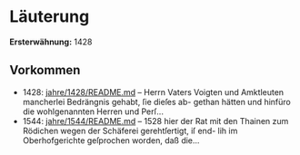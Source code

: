 # Läuterung

**Ersterwähnung:** 1428

## Vorkommen
- 1428: [jahre/1428/README.md](../jahre/1428/README.md) – Herrn Vaters Voigten und
Amktleuten mancherlei Bedrängnis gehabt, ſie dieſes ab-
gethan hätten und hinfüro die wohlgenannten Herren und
Perſ...
- 1544: [jahre/1544/README.md](../jahre/1544/README.md) – 1528 hier der Rat mit den Thainen
zum Rödichen wegen der Schäferei gerehtſertigt, iſ end-
lih im Oberhofgerichte geſprochen worden, daß die...
